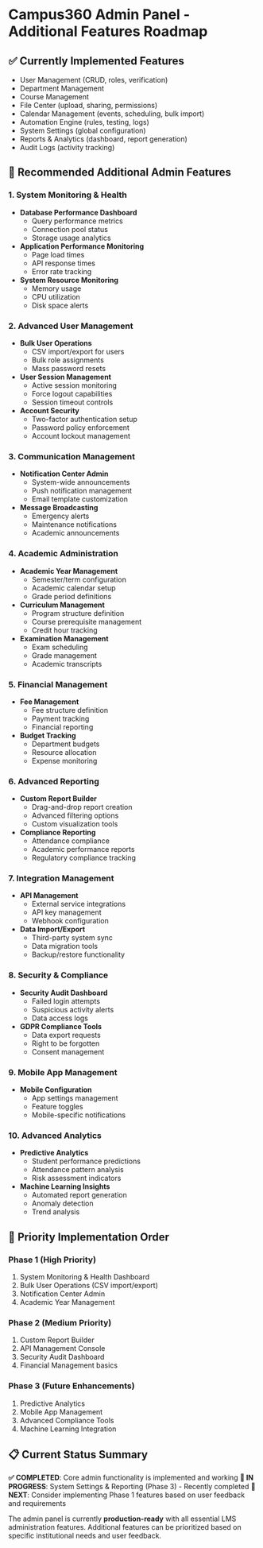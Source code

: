 # Campus360 Admin Panel - Additional Features Roadmap

## ✅ Currently Implemented Features
- User Management (CRUD, roles, verification)
- Department Management
- Course Management  
- File Center (upload, sharing, permissions)
- Calendar Management (events, scheduling, bulk import)
- Automation Engine (rules, testing, logs)
- System Settings (global configuration)
- Reports & Analytics (dashboard, report generation)
- Audit Logs (activity tracking)

## 🚀 Recommended Additional Admin Features

### 1. System Monitoring & Health
- **Database Performance Dashboard**
  - Query performance metrics
  - Connection pool status
  - Storage usage analytics
- **Application Performance Monitoring**
  - Page load times
  - API response times
  - Error rate tracking
- **System Resource Monitoring**
  - Memory usage
  - CPU utilization
  - Disk space alerts

### 2. Advanced User Management
- **Bulk User Operations**
  - CSV import/export for users
  - Bulk role assignments
  - Mass password resets
- **User Session Management**
  - Active session monitoring
  - Force logout capabilities
  - Session timeout controls
- **Account Security**
  - Two-factor authentication setup
  - Password policy enforcement
  - Account lockout management

### 3. Communication Management
- **Notification Center Admin**
  - System-wide announcements
  - Push notification management
  - Email template customization
- **Message Broadcasting**
  - Emergency alerts
  - Maintenance notifications
  - Academic announcements

### 4. Academic Administration
- **Academic Year Management**
  - Semester/term configuration
  - Academic calendar setup
  - Grade period definitions
- **Curriculum Management**
  - Program structure definition
  - Course prerequisite management
  - Credit hour tracking
- **Examination Management**
  - Exam scheduling
  - Grade management
  - Academic transcripts

### 5. Financial Management
- **Fee Management**
  - Fee structure definition
  - Payment tracking
  - Financial reporting
- **Budget Tracking**
  - Department budgets
  - Resource allocation
  - Expense monitoring

### 6. Advanced Reporting
- **Custom Report Builder**
  - Drag-and-drop report creation
  - Advanced filtering options
  - Custom visualization tools
- **Compliance Reporting**
  - Attendance compliance
  - Academic performance reports
  - Regulatory compliance tracking

### 7. Integration Management
- **API Management**
  - External service integrations
  - API key management
  - Webhook configuration
- **Data Import/Export**
  - Third-party system sync
  - Data migration tools
  - Backup/restore functionality

### 8. Security & Compliance
- **Security Audit Dashboard**
  - Failed login attempts
  - Suspicious activity alerts
  - Data access logs
- **GDPR Compliance Tools**
  - Data export requests
  - Right to be forgotten
  - Consent management

### 9. Mobile App Management
- **Mobile Configuration**
  - App settings management
  - Feature toggles
  - Mobile-specific notifications

### 10. Advanced Analytics
- **Predictive Analytics**
  - Student performance predictions
  - Attendance pattern analysis
  - Risk assessment indicators
- **Machine Learning Insights**
  - Automated report generation
  - Anomaly detection
  - Trend analysis

## 🎯 Priority Implementation Order

### Phase 1 (High Priority)
1. System Monitoring & Health Dashboard
2. Bulk User Operations (CSV import/export)
3. Notification Center Admin
4. Academic Year Management

### Phase 2 (Medium Priority)
1. Custom Report Builder
2. API Management Console
3. Security Audit Dashboard
4. Financial Management basics

### Phase 3 (Future Enhancements)
1. Predictive Analytics
2. Mobile App Management
3. Advanced Compliance Tools
4. Machine Learning Integration

## 📋 Current Status Summary

**✅ COMPLETED**: Core admin functionality is implemented and working
**🔄 IN PROGRESS**: System Settings & Reporting (Phase 3) - Recently completed
**🎯 NEXT**: Consider implementing Phase 1 features based on user feedback and requirements

The admin panel is currently **production-ready** with all essential LMS administration features. Additional features can be prioritized based on specific institutional needs and user feedback.
